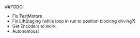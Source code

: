 ##TODO: 
- Fix TestMotors
- Fix LiftStaging (while loop in run to position blocking driving?)
- Get Encoders to work
- Autonomous!
